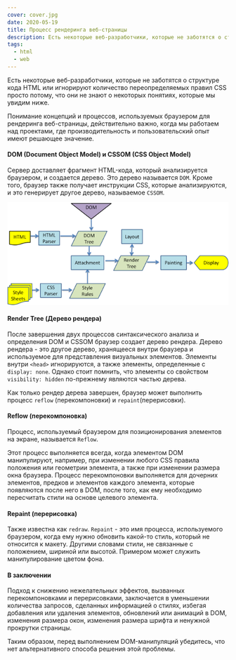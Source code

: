 ```yaml
---
cover: cover.jpg
date: 2020-05-19
title: Процесс рендеринга веб-страницы
description: Есть некоторые веб-разработчики, которые не заботятся о структуре кода HTML или игнорируют количество переопределяемых правил CSS просто потому, что они не знают о некоторых понятиях
tags:
  - html
  - web
---
```


Есть некоторые веб-разработчики, которые не заботятся о структуре кода HTML или игнорируют количество переопределяемых правил CSS просто потому, что они не знают о некоторых понятиях, которые мы увидим ниже.

Понимание концепций и процессов, используемых браузером для рендеринга веб-страницы, действительно важно, когда мы работаем над проектами, где производительность и пользовательский опыт имеют решающее значение.

#### DOM (Document Object Model) и CSSOM (CSS Object Model)

Сервер доставляет фрагмент HTML-кода, который анализируется браузером, и создается дерево. Это дерево называется `DOM`. Кроме того, браузер также получает инструкции CSS, которые анализируются, и это генерирует другое дерево, называемое `CSSOM`.

![Schema](rendering_page.png)

#### Render Tree (Дерево рендера)

После завершения двух процессов синтаксического анализа и определения DOM и CSSOM браузер создает дерево рендера. Дерево рендера - это другое дерево, хранящееся внутри браузера и используемое для представления визуальных элементов. Элементы внутри `<head>` игнорируются, а также элементы, определенные с `display: none`. Однако стоит помнить, что элементы со свойством `visibility: hidden` по-прежнему являются частью дерева.

Как только рендер дерева завершен, браузер может выполнить процесс `reflow` (перекомпоновки) и `repaint`(перерисовки).

#### Reflow (перекомпоновка)

Процесс, используемый браузером для позиционирования элементов на экране, называется `Reflow`.

Этот процесс выполняется всегда, когда элементом DOM манипулируют, например, при изменении любого CSS правила положения или геометрии элемента, а также при изменении размера окна браузера. Процесс перекомпоновки выполняется для дочерних элементов, предков и элементов каждого элемента, которые появляются после него в DOM, после того, как ему необходимо пересчитать стили на основе целевого элемента.

#### Repaint (перерисовка)

Также известна как `redraw`. `Repaint` - это имя процесса, используемого браузером, когда ему нужно обновить какой-то стиль, который не относится к макету. Другими словами стили, не связанные с положением, шириной или высотой. Примером может служить манипулирование цветом фона.

#### В заключении

Подход к снижению нежелательных эффектов, вызванных перекомпоновками и перерисовками, заключается в уменьшении количества запросов, сделанных информацией о стилях, избегая добавления или удаления элементов, обновлений или анимаций в DOM, изменения размера окон, изменения размера шрифта и ненужной прокрутки страницы.

Таким образом, перед выполнением DOM-манипуляций убедитесь, что нет альтернативного способа решения этой проблемы.

